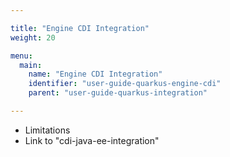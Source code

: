 ```yaml
---

title: "Engine CDI Integration"
weight: 20

menu:
  main:
    name: "Engine CDI Integration"
    identifier: "user-guide-quarkus-engine-cdi"
    parent: "user-guide-quarkus-integration"

---
```


* Limitations
* Link to "cdi-java-ee-integration"